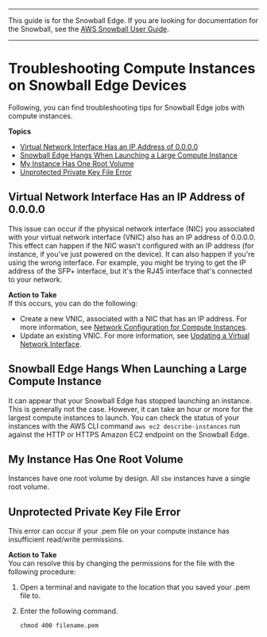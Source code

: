 --------

This guide is for the Snowball Edge\. If you are looking for documentation for the Snowball, see the [AWS Snowball User Guide](https://docs.aws.amazon.com/snowball/latest/ug/whatissnowball.html)\.

--------

# Troubleshooting Compute Instances on Snowball Edge Devices<a name="troubleshooting-ec2-edge"></a>

Following, you can find troubleshooting tips for Snowball Edge jobs with compute instances\.

**Topics**
+ [Virtual Network Interface Has an IP Address of 0\.0\.0\.0](#troubleshoot-vnic-ipaddress)
+ [Snowball Edge Hangs When Launching a Large Compute Instance](#ec2-edge-launch-stopped)
+ [My Instance Has One Root Volume](#multiple-root-volume)
+ [Unprotected Private Key File Error](#pem-key-perms-ec2-edge)

## Virtual Network Interface Has an IP Address of 0\.0\.0\.0<a name="troubleshoot-vnic-ipaddress"></a>

This issue can occur if the physical network interface \(NIC\) you associated with your virtual network interface \(VNIC\) also has an IP address of 0\.0\.0\.0\. This effect can happen if the NIC wasn't configured with an IP address \(for instance, if you've just powered on the device\)\. It can also happen if you're using the wrong interface\. For example, you might be trying to get the IP address of the SFP\+ interface, but it's the RJ45 interface that's connected to your network\.

**Action to Take**  
If this occurs, you can do the following:
+ Create a new VNIC, associated with a NIC that has an IP address\. For more information, see [Network Configuration for Compute Instances](network-config-ec2-edge.md)\.
+ Update an existing VNIC\. For more information, see [Updating a Virtual Network Interface](using-ec2-edge-client.md#ec2-edge-update-vnic)\.

## Snowball Edge Hangs When Launching a Large Compute Instance<a name="ec2-edge-launch-stopped"></a>

It can appear that your Snowball Edge has stopped launching an instance\. This is generally not the case\. However, it can take an hour or more for the largest compute instances to launch\. You can check the status of your instances with the AWS CLI command `aws ec2 describe-instances` run against the HTTP or HTTPS Amazon EC2 endpoint on the Snowball Edge\.

## My Instance Has One Root Volume<a name="multiple-root-volume"></a>

Instances have one root volume by design\. All `sbe` instances have a single root volume\.

## Unprotected Private Key File Error<a name="pem-key-perms-ec2-edge"></a>

This error can occur if your \.pem file on your compute instance has insufficient read/write permissions\.

**Action to Take**  
You can resolve this by changing the permissions for the file with the following procedure:

1. Open a terminal and navigate to the location that you saved your \.pem file to\.

1. Enter the following command\.

   ```
   chmod 400 filename.pem
   ```